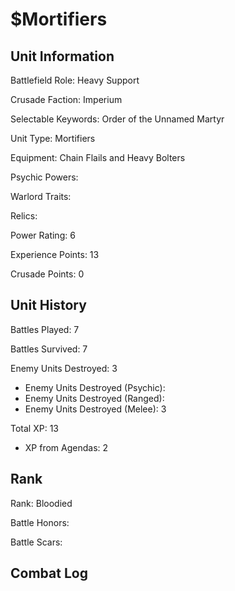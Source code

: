 $Mortifiers
====

Unit Information
----

Battlefield Role: Heavy Support

Crusade Faction: Imperium

Selectable Keywords: Order of the Unnamed Martyr

Unit Type: Mortifiers

Equipment: Chain Flails and Heavy Bolters

Psychic Powers:

Warlord Traits:

Relics:

Power Rating: 6

Experience Points: 13

Crusade Points: 0


Unit History
---
Battles Played: 7

Battles Survived: 7

Enemy Units Destroyed: 3
* Enemy Units Destroyed (Psychic):
* Enemy Units Destroyed (Ranged): 
* Enemy Units Destroyed (Melee): 3

Total XP: 13
* XP from Agendas: 2

Rank
----
Rank: Bloodied

Battle Honors:

Battle Scars:


Combat Log
---
